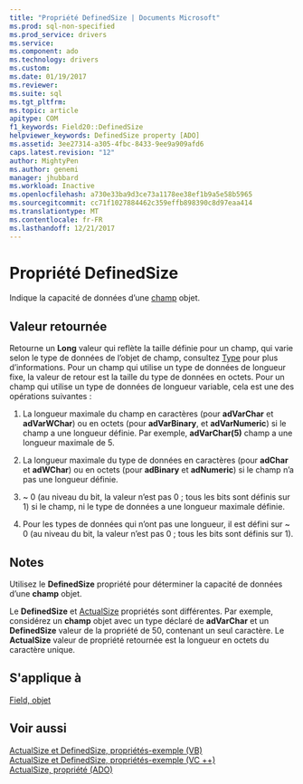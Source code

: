 ```yaml
---
title: "Propriété DefinedSize | Documents Microsoft"
ms.prod: sql-non-specified
ms.prod_service: drivers
ms.service: 
ms.component: ado
ms.technology: drivers
ms.custom: 
ms.date: 01/19/2017
ms.reviewer: 
ms.suite: sql
ms.tgt_pltfrm: 
ms.topic: article
apitype: COM
f1_keywords: Field20::DefinedSize
helpviewer_keywords: DefinedSize property [ADO]
ms.assetid: 3ee27314-a305-4fbc-8433-9ee9a909afd6
caps.latest.revision: "12"
author: MightyPen
ms.author: genemi
manager: jhubbard
ms.workload: Inactive
ms.openlocfilehash: a730e33ba9d3ce73a1178ee38ef1b9a5e58b5965
ms.sourcegitcommit: cc71f1027884462c359effb898390c8d97eaa414
ms.translationtype: MT
ms.contentlocale: fr-FR
ms.lasthandoff: 12/21/2017
---
```

# <a name="definedsize-property"></a>Propriété DefinedSize
Indique la capacité de données d’une [champ](../../../ado/reference/ado-api/field-object.md) objet.  
  
## <a name="return-value"></a>Valeur retournée  
 Retourne un **Long** valeur qui reflète la taille définie pour un champ, qui varie selon le type de données de l’objet de champ, consultez [Type](../../../ado/reference/ado-api/type-property-ado.md) pour plus d’informations. Pour un champ qui utilise un type de données de longueur fixe, la valeur de retour est la taille du type de données en octets. Pour un champ qui utilise un type de données de longueur variable, cela est une des opérations suivantes :  
  
1.  La longueur maximale du champ en caractères (pour **adVarChar** et **adVarWChar**) ou en octets (pour **adVarBinary**, et **adVarNumeric**) si le champ a une longueur définie. Par exemple, **adVarChar(5)** champ a une longueur maximale de 5.  
  
2.  La longueur maximale du type de données en caractères (pour **adChar** et **adWChar**) ou en octets (pour **adBinary** et **adNumeric**) si le champ n’a pas une longueur définie.  
  
3.  ~ 0 (au niveau du bit, la valeur n’est pas 0 ; tous les bits sont définis sur 1) si le champ, ni le type de données a une longueur maximale définie.  
  
4.  Pour les types de données qui n’ont pas une longueur, il est défini sur ~ 0 (au niveau du bit, la valeur n’est pas 0 ; tous les bits sont définis sur 1).  
  
## <a name="remarks"></a>Notes   
 Utilisez le **DefinedSize** propriété pour déterminer la capacité de données d’une **champ** objet.  
  
 Le **DefinedSize** et [ActualSize](../../../ado/reference/ado-api/actualsize-property-ado.md) propriétés sont différentes. Par exemple, considérez un **champ** objet avec un type déclaré de **adVarChar** et un **DefinedSize** valeur de la propriété de 50, contenant un seul caractère. Le **ActualSize** valeur de propriété retournée est la longueur en octets du caractère unique.  
  
## <a name="applies-to"></a>S'applique à  
 [Field, objet](../../../ado/reference/ado-api/field-object.md)  
  
## <a name="see-also"></a>Voir aussi  
 [ActualSize et DefinedSize, propriétés-exemple (VB)](../../../ado/reference/ado-api/actualsize-and-definedsize-properties-example-vb.md)   
 [ActualSize et DefinedSize, propriétés-exemple (VC ++)](../../../ado/reference/ado-api/actualsize-and-definedsize-properties-example-vc.md)   
 [ActualSize, propriété (ADO)](../../../ado/reference/ado-api/actualsize-property-ado.md)
